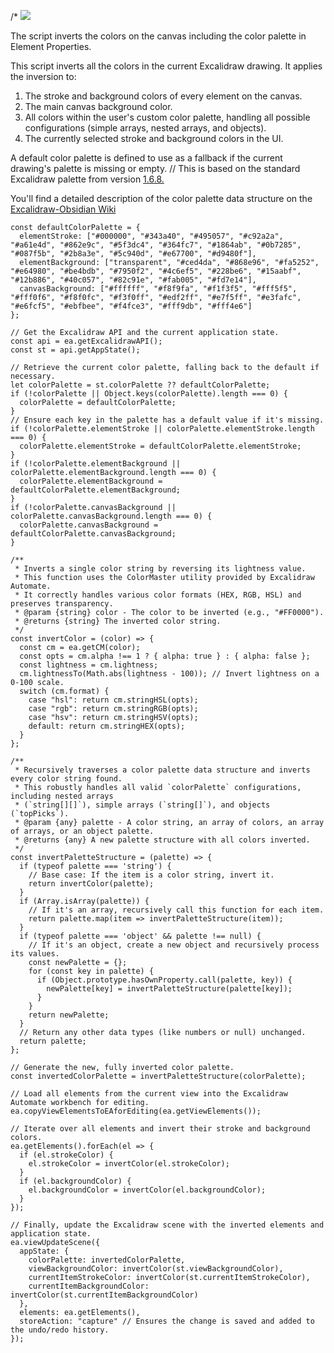 /*
![](https://raw.githubusercontent.com/zsviczian/obsidian-excalidraw-plugin/master/images/scripts-invert-colors.jpg)

  

The script inverts the colors on the canvas including the color palette in Element Properties.

This script inverts all the colors in the current Excalidraw drawing. It applies the inversion to:
1. The stroke and background colors of every element on the canvas.
2. The main canvas background color.
3. All colors within the user's custom color palette, handling all possible configurations (simple arrays, nested arrays, and objects).
4. The currently selected stroke and background colors in the UI.
 
A default color palette is defined to use as a fallback if the current drawing's palette is missing or empty. // This is based on the standard Excalidraw palette from version [1.6.8.](https://github.com/zsviczian/obsidian-excalidraw-plugin/releases/tag/1.6.8)

You'll find a detailed description of the color palette data structure on the [Excalidraw-Obsidian Wiki](https://excalidraw-obsidian.online/wiki/color-palette)

```js*/
const defaultColorPalette = {
  elementStroke: ["#000000", "#343a40", "#495057", "#c92a2a", "#a61e4d", "#862e9c", "#5f3dc4", "#364fc7", "#1864ab", "#0b7285", "#087f5b", "#2b8a3e", "#5c940d", "#e67700", "#d9480f"],
  elementBackground: ["transparent", "#ced4da", "#868e96", "#fa5252", "#e64980", "#be4bdb", "#7950f2", "#4c6ef5", "#228be6", "#15aabf", "#12b886", "#40c057", "#82c91e", "#fab005", "#fd7e14"],
  canvasBackground: ["#ffffff", "#f8f9fa", "#f1f3f5", "#fff5f5", "#fff0f6", "#f8f0fc", "#f3f0ff", "#edf2ff", "#e7f5ff", "#e3fafc", "#e6fcf5", "#ebfbee", "#f4fce3", "#fff9db", "#fff4e6"]
};

// Get the Excalidraw API and the current application state.
const api = ea.getExcalidrawAPI();
const st = api.getAppState();

// Retrieve the current color palette, falling back to the default if necessary.
let colorPalette = st.colorPalette ?? defaultColorPalette;
if (!colorPalette || Object.keys(colorPalette).length === 0) {
  colorPalette = defaultColorPalette;
}
// Ensure each key in the palette has a default value if it's missing.
if (!colorPalette.elementStroke || colorPalette.elementStroke.length === 0) {
  colorPalette.elementStroke = defaultColorPalette.elementStroke;
}
if (!colorPalette.elementBackground || colorPalette.elementBackground.length === 0) {
  colorPalette.elementBackground = defaultColorPalette.elementBackground;
}
if (!colorPalette.canvasBackground || colorPalette.canvasBackground.length === 0) {
  colorPalette.canvasBackground = defaultColorPalette.canvasBackground;
}

/**
 * Inverts a single color string by reversing its lightness value.
 * This function uses the ColorMaster utility provided by Excalidraw Automate.
 * It correctly handles various color formats (HEX, RGB, HSL) and preserves transparency.
 * @param {string} color - The color to be inverted (e.g., "#FF0000").
 * @returns {string} The inverted color string.
 */
const invertColor = (color) => {
  const cm = ea.getCM(color);
  const opts = cm.alpha !== 1 ? { alpha: true } : { alpha: false };
  const lightness = cm.lightness;
  cm.lightnessTo(Math.abs(lightness - 100)); // Invert lightness on a 0-100 scale.
  switch (cm.format) {
    case "hsl": return cm.stringHSL(opts);
    case "rgb": return cm.stringRGB(opts);
    case "hsv": return cm.stringHSV(opts);
    default: return cm.stringHEX(opts);
  }
};

/**
 * Recursively traverses a color palette data structure and inverts every color string found.
 * This robustly handles all valid `colorPalette` configurations, including nested arrays
 * (`string[][]`), simple arrays (`string[]`), and objects (`topPicks`).
 * @param {any} palette - A color string, an array of colors, an array of arrays, or an object palette.
 * @returns {any} A new palette structure with all colors inverted.
 */
const invertPaletteStructure = (palette) => {
  if (typeof palette === 'string') {
    // Base case: If the item is a color string, invert it.
    return invertColor(palette);
  }
  if (Array.isArray(palette)) {
    // If it's an array, recursively call this function for each item.
    return palette.map(item => invertPaletteStructure(item));
  }
  if (typeof palette === 'object' && palette !== null) {
    // If it's an object, create a new object and recursively process its values.
    const newPalette = {};
    for (const key in palette) {
      if (Object.prototype.hasOwnProperty.call(palette, key)) {
        newPalette[key] = invertPaletteStructure(palette[key]);
      }
    }
    return newPalette;
  }
  // Return any other data types (like numbers or null) unchanged.
  return palette;
};

// Generate the new, fully inverted color palette.
const invertedColorPalette = invertPaletteStructure(colorPalette);

// Load all elements from the current view into the Excalidraw Automate workbench for editing.
ea.copyViewElementsToEAforEditing(ea.getViewElements());

// Iterate over all elements and invert their stroke and background colors.
ea.getElements().forEach(el => {
  if (el.strokeColor) {
    el.strokeColor = invertColor(el.strokeColor);
  }
  if (el.backgroundColor) {
    el.backgroundColor = invertColor(el.backgroundColor);
  }
});

// Finally, update the Excalidraw scene with the inverted elements and application state.
ea.viewUpdateScene({
  appState: {
    colorPalette: invertedColorPalette,
    viewBackgroundColor: invertColor(st.viewBackgroundColor),
    currentItemStrokeColor: invertColor(st.currentItemStrokeColor),
    currentItemBackgroundColor: invertColor(st.currentItemBackgroundColor)
  },
  elements: ea.getElements(),
  storeAction: "capture" // Ensures the change is saved and added to the undo/redo history.
});
